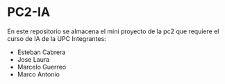 # PC2-IA
En este repositorio se almacena el mini proyecto de la pc2 que requiere el curso de IA de la UPC
Integrantes:
* Esteban Cabrera
* Jose Laura
* Marcelo Guerreo
* Marco Antonio
